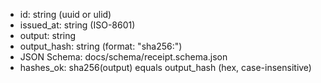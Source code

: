 - id: string (uuid or ulid)
- issued_at: string (ISO-8601)
- output: string
- output_hash: string (format: "sha256:<hex>")
- JSON Schema: docs/schema/receipt.schema.json
- hashes_ok: sha256(output) equals output_hash (hex, case-insensitive)
